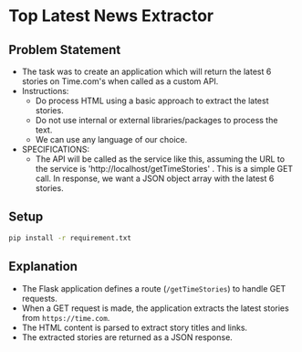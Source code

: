 # Top Latest News Extractor

## Problem Statement

- The task was to create an application which will return the latest 6 stories on Time.com's when called as a custom API.
- Instructions:
  - Do process HTML using a basic approach to extract the latest stories.
  - Do not use internal or external libraries/packages to process the text.
  - We can use any language of our choice.
- SPECIFICATIONS:
  - The API will be called as the service like this, assuming the URL to the service is 'http://localhost/getTimeStories' . This is a simple GET call. In response, we want a JSON object array with the latest 6 stories.

## Setup

```sh
pip install -r requirement.txt
```

## Explanation

- The Flask application defines a route (`/getTimeStories`) to handle GET requests.
- When a GET request is made, the application extracts the latest stories from `https://time.com`.
- The HTML content is parsed to extract story titles and links.
- The extracted stories are returned as a JSON response.
